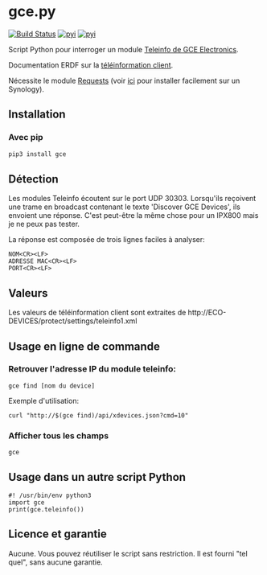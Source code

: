 # gce.py

[![Build Status](https://travis-ci.org/rene-d/gce.svg?branch=master)](https://travis-ci.org/rene-d/gce)
[![pyi](https://img.shields.io/pypi/v/gce.svg)](https://pypi.python.org/pypi/gce)
[![pyi](https://img.shields.io/pypi/pyversions/gce.svg)](https://pypi.python.org/pypi/gce)

Script Python pour interroger un module [Teleinfo de GCE Electronics](http://gce-electronics.com/fr/carte-et-module-relais-serveur-ethernet/409-teleinformation-ethernet-ecodevices.html).

Documentation ERDF sur la [téléinformation client](https://www.enedis.fr/sites/default/files/Enedis-NOI-CPT_02E.pdf).

Nécessite le module [Requests](http://python-requests.org/) (voir [ici](https://github.com/rene-d/netatmo#installation-on-a-synology-nas) pour installer facilement sur un Synology).

## Installation

### Avec pip

```bash
pip3 install gce
```

## Détection
Les modules Teleinfo écoutent sur le port UDP 30303. Lorsqu'ils reçoivent une trame en broadcast contenant le texte 'Discover GCE Devices', ils envoient une réponse. C'est peut-être la même chose pour un IPX800 mais je ne peux pas tester.

La réponse est composée de trois lignes faciles à analyser:

    NOM<CR><LF>
    ADRESSE MAC<CR><LF>
    PORT<CR><LF>

## Valeurs
Les valeurs de téléinformation client sont extraites de http://ECO-DEVICES/protect/settings/teleinfo1.xml

## Usage en ligne de commande

### Retrouver l'adresse IP du module teleinfo:

    gce find [nom du device]

Exemple d'utilisation:

    curl "http://$(gce find)/api/xdevices.json?cmd=10"

### Afficher tous les champs

    gce

## Usage dans un autre script Python

    #! /usr/bin/env python3
    import gce
    print(gce.teleinfo())

## Licence et garantie

Aucune. Vous pouvez réutiliser le script sans restriction. Il est fourni "tel quel", sans aucune garantie.
